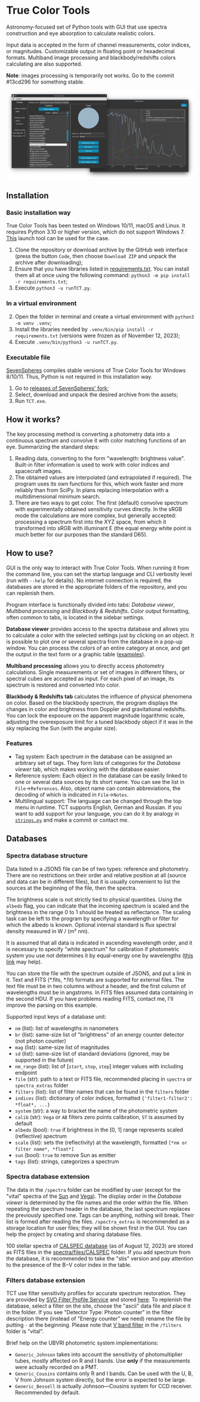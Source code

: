 # True Color Tools
Astronomy-focused set of Python tools with GUI that use spectra construction and eye absorption to calculate realistic colors.

Input data is accepted in the form of channel measurements, color indices, or magnitudes. Customizable output in floating point or hexadecimal formats. Multiband image processing and blackbody/redshifts colors calculating are also supported.

**Note**: images processing is temporarily not works. Go to the commit #13cd296 for something stable.

![TCT screenshot](screenshot.png)


## Installation

### Basic installation way

True Color Tools has been tested on Windows 10/11, macOS and Linux. It requires Python 3.10 or higher version, which do not support Windows 7. [This](https://github.com/adang1345/PythonWin7) launch tool can be used for the case.

1. Clone the repository or download archive by the GitHub web interface (press the button `Code`, then choose `Download ZIP` and unpack the archive after downloading);
2. Ensure that you have libraries listed in [requirements.txt](requirements.txt). You can install them all at once using the following command: `python3 -m pip install -r requirements.txt`;
3. Execute `python3 -u runTCT.py`.

### In a virtual environment

2. Open the folder in terminal and create a virtual environment with `python3 -m venv .venv`;
3. Install the libraries needed by `.venv/bin/pip install -r requirements.txt` (versions were frozen as of November 12, 2023);
4. Execute `.venv/bin/python3 -u runTCT.py`.

### Executable file

[SevenSpheres](https://github.com/SevenSpheres) compiles stable versions of True Color Tools for Windows 8/10/11. Thus, Python is not required in this installation way.

1. Go to [releases of SevenSpheres' fork](https://github.com/SevenSpheres/TrueColorTools/releases);
2. Select, download and unpack the desired archive from the assets;
3. Run `TCT.exe`.


## How it works?

The key processing method is converting a photometry data into a continuous spectrum and convolve it with color matching functions of an eye. Summarizing the standard steps:

1. Reading data, converting to the form "wavelength: brightness value". Built-in filter information is used to work with color indices and spacecraft images.
2. The obtained values ​​are interpolated (and extrapolated if required). The program uses its own functions for this, which work faster and more reliably than from SciPy. In plans replacing interpolation with a multidimensional minimum search.
3. There are two ways to get color. The first (default) convolve spectrum with experimentally obtained sensitivity curves directly. In the sRGB mode the calculations are more complex, but generally accepted: processing a spectrum first into the XYZ space, from which it transformed into sRGB with illuminant E (the equal energy white point is much better for our purposes than the standard D65).


## How to use?
GUI is the only way to interact with True Color Tools. When running it from the command line, you can set the startup language and CLI verbosity level (run with `--help` for details). No internet connection is required, the databases are stored in the appropriate folders of the repository, and you can replenish them.

Program interface is functionally divided into tabs: *Database viewer*, *Multiband processing* and *Blackbody & Redshifts*. Color output formatting, often common to tabs, is located in the sidebar settings.

**Database viewer** provides access to the spectra database and allows you to calculate a color with the selected settings just by clicking on an object. It is possible to plot one or several spectra from the database in a pop-up window. You can process the colors of an entire category at once, and get the output in the text form or a graphic table ([examples](tables/)).

**Multiband processing** allows you to directly access photometry calculations. Single measurements or set of images in different filters, or spectral cubes are accepted as input. For each pixel of an image, its spectrum is restored and converted into color.

**Blackbody & Redshifts tab** calculates the influence of physical phenomena on color. Based on the blackbody spectrum, the program displays the changes in color and brightness from Doppler and gravitational redshifts. You can lock the exposure on the apparent magnitude logarithmic scale, adjusting the overexposure limit for a tuned blackbody object if it was in the sky replacing the Sun (with the angular size).

### Features
- Tag system: Each spectrum in the database can be assigned an arbitrary set of tags. They form lists of categories for the *Database viewer* tab, which makes working with the database easier.
- Reference system: Each object in the database can be easily linked to one or several data sources by its short name. You can see the list in `File`→`References`. Also, object name can contain abbreviations, the decoding of which is indicated in `File`→`Notes`.
- Multilingual support: The language can be changed through the top menu in runtime. TCT supports English, German and Russian. If you want to add support for your language, you can do it by analogy in [`strings.py`](src/strings.py) and make a commit or contact me.


## Databases

### Spectra database structure
Data listed in a JSON5 file can be of two types: reference and photometry. There are no restrictions on their order and relative position at all (source and data can be in different files), but it is usually convenient to list the sources at the beginning of the file, then the spectra.

The brightness scale is not strictly tied to physical quantities. Using the `albedo` flag, you can indicate that the incoming spectrum is scaled and the brightness in the range 0 to 1 should be treated as reflectance. The scaling task can be left to the program by specifying a wavelength or filter for which the albedo is known. Optional internal standard is flux spectral density measured in W / (m² nm).

It is assumed that all data is indicated in ascending wavelength order, and it is necessary to specify "white spectrum" for calibration if photometric system you use not determines it by equal-energy one by wavelengths ([this link](https://hst-docs.stsci.edu/acsdhb/chapter-5-acs-data-analysis/5-1-photometry#id-5.1Photometry-5.1.15.1.1PhotometricSystems,Units,andZeropoints) may help).

You can store the file with the spectrum outside of JSON5, and put a link in it. Text and FITS (*.fits, *.fit) formats are supported for external files. The text file must be in two columns without a header, and the first column of wavelengths must be in angstroms. In FITS files assumed data containing in the second HDU. If you have problems reading FITS, contact me, I'll improve the parsing on this example.

Supported input keys of a database unit:
- `nm` (list): list of wavelengths in nanometers
- `br` (list): same-size list of "brightness" of an energy counter detector (not photon counter)
- `mag` (list): same-size list of magnitudes
- `sd` (list): same-size list of standard deviations (ignored, may be supported in the future)
- `nm_range` (list): list of [`start`, `stop`, `step`] integer values with including endpoint
- `file` (str): path to a text or FITS file, recommended placing in `spectra` or `spectra_extras` folder
- `filters` (list): list of filter names that can be found in the `filters` folder
- `indices` (list): dictionary of color indices, formatted `{'filter1-filter2': *float*, ...}`
- `system` (str): a way to bracket the name of the photometric system
- `calib` (str): `Vega` or `AB` filters zero points calibration, `ST` is assumed by default
- `albedo` (bool): `true` if brightness in the [0, 1] range represents scaled (reflective) spectrum
- `scale` (list): sets the (reflectivity) at the wavelength, formatted `[*nm or filter name*, *float*]`
- `sun` (bool): `true` to remove Sun as emitter
- `tags` (list): strings, categorizes a spectrum

### Spectra database extension
The data in the `/spectra` folder can be modified by user (except for the "vital" spectra of the [Sun](spectra/files/CALSPEC/sun_reference_stis_002.fits) and [Vega](spectra/files/CALSPEC/alpha_lyr_stis_011.fits)). The display order in the *Database viewer* is determined by the file names and the order within the file. When repeating the spectrum header in the database, the last spectrum replaces the previously specified one. Tags can be anything, nothing will break. Their list is formed after reading the files. `/spectra_extras` is recommended as a storage location for user files; they will be shown first in the GUI. You can help the project by creating and sharing database files.

100 stellar spectra of [CALSPEC database](https://www.stsci.edu/hst/instrumentation/reference-data-for-calibration-and-tools/astronomical-catalogs/calspec) (as of August 12, 2023) are stored as FITS files in the [spectra/files/CALSPEC](spectra/files/CALSPEC) folder. If you add spectrum from the database, it is recommended to take the "stis" version and pay attention to the presence of the B−V color index in the table.

### Filters database extension
TCT use filter sensitivity profiles for accurate spectrum restoration. They are provided by [SVO Filter Profile Service](http://svo2.cab.inta-csic.es/svo/theory/fps3/index.php) and stored [here](/filters). To replenish the database, select a filter on the site, choose the "ascii" data file and place it in the folder. If you see "Detector Type: Photon counter" in the filter description there (instead of "Energy counter" we need) rename the file by putting `-` at the beginning. Please note that [V band filter](filters/Generic_Bessell.V.dat) in the `/filters` folder is "vital".

Brief help on the UBVRI photometric system implementations:
- `Generic_Johnson` takes into account the sensitivity of photomultiplier tubes, mostly affected on R and I bands. Use **only** if the measurements were actually recorded on a PMT.
- `Generic_Cousins` contains only R and I bands. Can be used with the U, B, V from Johnson system directly, but the error is expected to be large.
- `Generic_Bessell` is actually Johnson—Cousins system for CCD receiver. Recommended by default.
